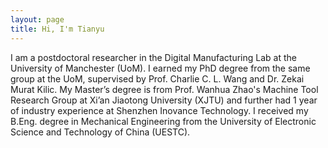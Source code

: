 ```yaml
---
layout: page
title: Hi, I'm Tianyu
---
```

I am a postdoctoral researcher in the Digital Manufacturing Lab at the University of Manchester (UoM). I earned my PhD degree from the same group at the UoM, supervised by  Prof. Charlie C. L. Wang and Dr. Zekai Murat Kilic. My Master’s degree is from  Prof. Wanhua Zhao's Machine Tool  Research Group at Xi’an Jiaotong University (XJTU) and further had 1 year of industry experience at Shenzhen Inovance Technology. I received my ​B.Eng. degree in Mechanical Engineering from the University of Electronic Science and Technology of China (UESTC).
